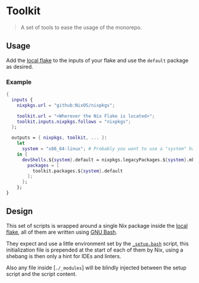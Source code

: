 # Toolkit

> A set of tools to ease the usage of the monorepo.

## Usage

Add the [local flake](./flake.nix) to the inputs of your flake and use the `default` package as desired.

### Example

```nix
{
  inputs {
    nixpkgs.url = "github:NixOS/nixpkgs";

    toolkit.url = "<Wherever the Nix Flake is located>";
    toolkit.inputs.nixpkgs.follows = "nixpkgs";
  };

  outputs = { nixpkgs, toolkit, ... }:
    let
      system = "x86_64-linux"; # Probably you want to use a "system" handler like flake-parts instead
    in {
      devShells.${system}.default = nixpkgs.legacyPackages.${system}.mkShell {
        packages = [
          toolkit.packages.${system}.default
        ];
      };
    };
}
```

## Design

This set of scripts is wrapped around a single Nix package inside the [local flake](./flake.nix), all of them are written using [GNU Bash](https://www.gnu.org/software/bash/).

They expect and use a little environment set by the [`_setup.bash`](./_setup.bash) script, this initialization file is prepended at the start of each of them by Nix, using a shebang is then only a hint for IDEs and linters.

Also any file inside [`./_modules`] will be blindly injected between the setup script and the script content.
